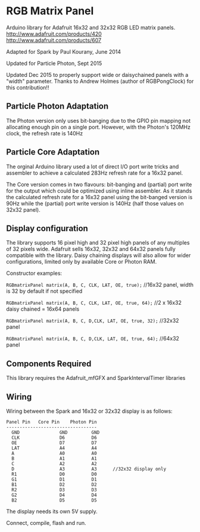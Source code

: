 RGB Matrix Panel
================

Arduino library for Adafruit 16x32 and 32x32 RGB LED matrix panels.
	http://www.adafruit.com/products/420
	http://www.adafruit.com/products/607

Adapted for Spark by Paul Kourany, June 2014

Updated for Particle Photon, Sept 2015

Updated Dec 2015 to properly support wide or daisychained panels with a "width" parameter.
Thanks to Andrew Holmes (author of RGBPongClock) for this contribution!!


Particle Photon Adaptation
---
The Photon version only uses bit-banging due to the GPIO pin mapping not
allocating enough pin on a single port.  However, with the Photon's 120MHz
clock, the refresh rate is 140Hz

Particle Core Adaptation
---
The orginal Arduino library used a lot of direct I/O port write tricks and
assembler to achieve a calculated 283Hz refresh rate for a 16x32 panel.

The Core version comes in two flavours: bit-banging and (partial) port
write for the output which could be optimized using inline assembler.  As it
stands the calculated refresh rate for a 16x32 panel using the bit-banged
version is 90Hz while the (partial) port write version is 140Hz (half those
values on 32x32 panel).

Display configuration
---
The library supports 16 pixel high and 32 pixel high panels of any multiples
of 32 pixels wide.  Adafruit sells 16x32, 32x32 and 64x32 panels fully compatible
with the library.  Daisy chaining displays will also allow for wider configurations,
limited only by available Core or Photon RAM.

Constructor examples:

`RGBmatrixPanel matrix(A, B, C, CLK, LAT, OE, true);` //16x32 panel, width is 32 by default if not specified

`RGBmatrixPanel matrix(A, B, C, CLK, LAT, OE, true, 64);` //2 x 16x32 daisy chained = 16x64 panels

`RGBmatrixPanel matrix(A, B, C, D,CLK, LAT, OE, true, 32);` //32x32 panel

`RGBmatrixPanel matrix(A, B, C, D,CLK, LAT, OE, true, 64);` //64x32 panel


Components Required
---
This library requires the Adafruit_mfGFX and SparkIntervalTimer libraries

Wiring
---
Wiring between the Spark and 16x32 or 32x32 display is as follows:

```
Panel Pin	Core Pin	Photon Pin
----------------------------------
  GND				GND			GND		
  CLK 				D6          D6
  OE  				D7          D7
  LAT 				A4          A4
  A   				A0          A0
  B   				A1          A1
  C   				A2          A2
  D					A3			A3		//32x32 display only
  R1				D0			D0		
  G1				D1			D1		
  B1				D2			D2		
  R2				D3			D3		
  G2				D4			D4		
  B2				D5			D5		
```

The display needs its own 5V supply.

Connect, compile, flash and run.
